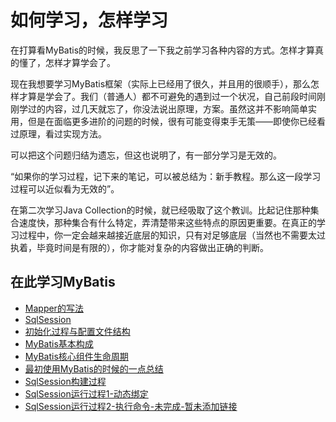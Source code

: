# 如何学习，怎样学习

在打算看MyBatis的时候，我反思了一下我之前学习各种内容的方式。怎样才算真的懂了，怎样才算学会了。

现在我想要学习MyBatis框架（实际上已经用了很久，并且用的很顺手），那么怎样才算是学会了。我们（普通人）都不可避免的遇到过一个状况，自己前段时间刚刚学过的内容，过几天就忘了，你没法说出原理，方案。虽然这并不影响简单实用，但是在面临更多进阶的问题的时候，很有可能变得束手无策——即使你已经看过原理，看过实现方法。

可以把这个问题归结为遗忘，但这也说明了，有一部分学习是无效的。

“如果你的学习过程，记下来的笔记，可以被总结为：新手教程。那么这一段学习过程可以近似看为无效的”。

在第二次学习Java Collection的时候，就已经吸取了这个教训。比起记住那种集合速度快，那种集合有什么特定，弄清楚带来这些特点的原因更重要。在真正的学习过程中，你一定会越来越接近底层的知识，只有对足够底层（当然也不需要太过执着，毕竟时间是有限的），你才能对复杂的内容做出正确的判断。

## 在此学习MyBatis

- [Mapper的写法](./001.Mapper语法.md)
- [SqlSession](./002.SqlSession.md)
- [初始化过程与配置文件结构](./003.MyBatis初始化过程与配置文件结构.md)
- [MyBatis基本构成](./20180326-MyBatis基本构成.md)
- [MyBatis核心组件生命周期](./20180326-2-MyBatis核心组建声明周期.md)
- [最初使用MyBatis的时候的一点总结](./20180327-我的一点总结.md)
- [SqlSession构建过程](./20180328-sqlSession构建过程.md)
- [SqlSession运行过程1-动态绑定](./20180329-SqlSession运行过程-1-动态绑定.md)
- [SqlSession运行过程2-执行命令-未完成-暂未添加链接]()